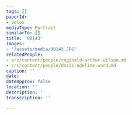 ```yaml
---
tags: []
paperId:
- Velox
mediaType: Portrait
similarTo: []
title: '00143'
images:
- "/assets/media/00143.JPG"
relatedPeople:
- src/content/people/reginald-arthur-wilson.md
- src/content/people/doris-adeline-ward.md
caption: ''
date: 
dateApprox: false
location: ''
description: ''
transcription: ''

---
```

